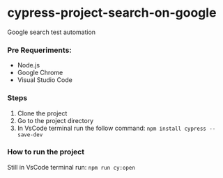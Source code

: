 # cypress-project-search-on-google
Google search test automation

### Pre Requeriments:
- Node.js
- Google Chrome
- Visual Studio Code

### Steps
1. Clone the project
2. Go to the project directory
3. In VsCode terminal run the follow command:
`npm install cypress --save-dev`

### How to run the project
Still in VsCode terminal run: `npm run cy:open`
